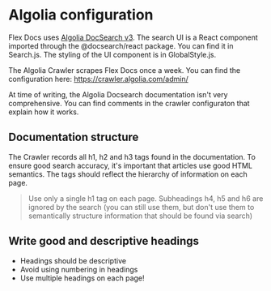 # Algolia configuration

Flex Docs uses [Algolia DocSearch v3](https://docsearch.algolia.com/docs/what-is-docsearch/). The search UI is a React component imported through the @docsearch/react package. You can find it in Search.js. The styling of the UI component is in GlobalStyle.js.

The Algolia Crawler scrapes Flex Docs once a week. You can find the configuration here: https://crawler.algolia.com/admin/

At time of writing, the Algolia Docsearch documentation isn't very comprehensive. You can find comments in the crawler configuraton that explain how it works.

## Documentation structure

The Crawler records all h1, h2 and h3 tags found in the documentation. To ensure good search accuracy, it's important that articles use good HTML semantics. The tags should reflect the hierarchy of information on each page.

> Use only a single h1 tag on each page. Subheadings h4, h5 and h6 are ignored by the search (you can still use them, but don't use them to semantically structure information that should be found via search)

## Write good and descriptive headings
- Headings should be descriptive
- Avoid using numbering in headings
- Use multiple headings on each page!